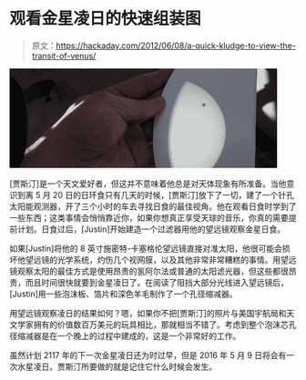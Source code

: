 # 观看金星凌日的快速组装图

> 原文：<https://hackaday.com/2012/06/08/a-quick-kludge-to-view-the-transit-of-venus/>

![](img/e92a1c0de66296a58b1db5614a3b8b28.png "sun")

[贾斯汀]是一个天文爱好者，但这并不意味着他总是对天体现象有所准备。当他意识到离 5 月 20 日的日环食只有几天的时候，[贾斯汀]放下了一切，建了一个针孔太阳能观测器，开了三个小时的车去寻找日食的最佳视角。他在观看日食时学到了一些东西；这类事情会悄悄靠近你，如果你想真正享受天球的音乐，你真的需要提前计划。日食过后，[Justin]开始建造一个过滤器用他的望远镜观察金星日食。

如果[Justin]将他的 8 英寸施密特-卡塞格伦望远镜直接对准太阳，他很可能会损坏他望远镜的光学系统，灼伤几个视网膜，以及其他非常非常糟糕的事情。用望远镜观察太阳的最佳方式是使用昂贵的氢阿尔法或普通的太阳滤光器，但这些都很昂贵，而且时间很快就要到金星凌日了。在阅读了阻挡大部分光线进入望远镜后，[Justin]用一些泡沫板、箔片和深色羊毛制作了一个孔径缩减器。

用望远镜观察凌日的结果如何？嗯，如果你不把[贾斯汀]的照片与美国宇航局和天文学家拥有的价值数百万美元的玩具相比，那就相当不错了。考虑到整个泡沫芯孔径缩减器是在一个晚上的过程中建成的，这是一个非常好的工作。

虽然计划 2117 年的下一次金星凌日还为时过早，但是 2016 年 5 月 9 日将会有一次水星凌日。贾斯汀所要做的就是记住它什么时候会发生。